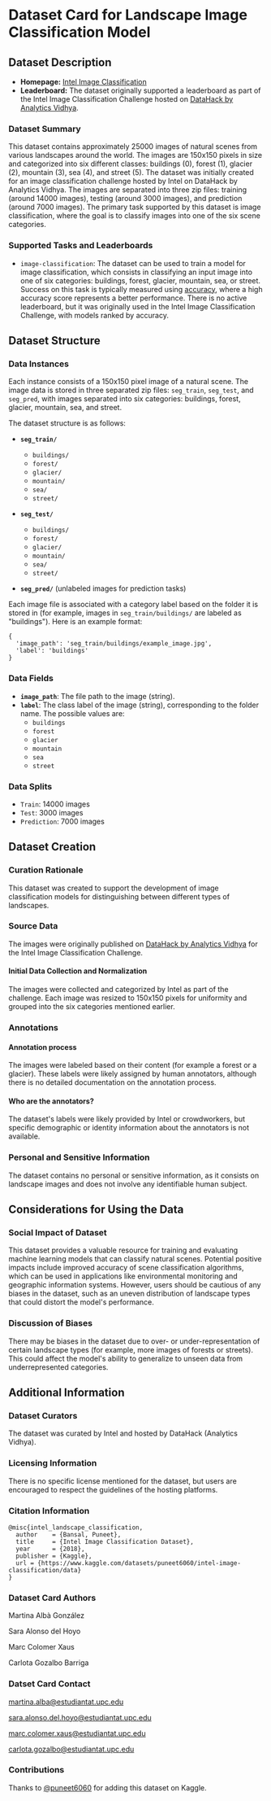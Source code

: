 # Dataset Card for Landscape Image Classification Model

## Dataset Description

- **Homepage:** [Intel Image Classification](https://www.kaggle.com/datasets/puneet6060/intel-image-classification/data)
- **Leaderboard:** The dataset originally supported a leaderboard as part of the Intel Image Classification Challenge hosted on [DataHack by Analytics Vidhya](https://datahack.analyticsvidhya.com/).


### Dataset Summary

This dataset contains approximately 25000 images of natural scenes from various landscapes around the world. The images are 150x150 pixels in size and categorized into six different classes: buildings (0), forest (1), glacier (2), mountain (3), sea (4), and street (5). The dataset was initially created for an image classification challenge hosted by Intel on DataHack by Analytics Vidhya. The images are separated into three zip files: training (around 14000 images), testing (around 3000 images), and prediction (around 7000 images). The primary task supported by this dataset is image classification, where the goal is to classify images into one of the six scene categories.

### Supported Tasks and Leaderboards

- `image-classification`: The dataset can be used to train a model for image classification, which consists in classifying an input image into one of six categories: buildings, forest, glacier, mountain, sea, or street. Success on this task is typically measured using [accuracy](https://huggingface.co/spaces/evaluate-metric/accuracy), where a high accuracy score represents a better performance.
There is no active leaderboard, but it was originally used in the Intel Image Classification Challenge, with models ranked by accuracy.

## Dataset Structure

### Data Instances

Each instance consists of a 150x150 pixel image of a natural scene. The image data is stored in three separated zip files: `seg_train`, `seg_test`, and `seg_pred`, with images separated into six categories: buildings, forest, glacier, mountain, sea, and street. 

The dataset structure is as follows:

- **`seg_train/`**  
  - `buildings/`  
  - `forest/`  
  - `glacier/`  
  - `mountain/`  
  - `sea/`  
  - `street/`  

- **`seg_test/`**  
  - `buildings/`  
  - `forest/`  
  - `glacier/`  
  - `mountain/`  
  - `sea/`  
  - `street/`  

- **`seg_pred/`** (unlabeled images for prediction tasks)

Each image file is associated with a category label based on the folder it is stored in (for example, images in `seg_train/buildings/` are labeled as "buildings"). Here is an example format:

```
{
  'image_path': 'seg_train/buildings/example_image.jpg',
  'label': 'buildings'
}
```

### Data Fields

- **`image_path`**: The file path to the image (string).
- **`label`**: The class label of the image (string), corresponding to the folder name. The possible values are:
  - `buildings`
  - `forest`
  - `glacier`
  - `mountain`
  - `sea`
  - `street`


### Data Splits

- `Train`: 14000 images
- `Test`: 3000 images
- `Prediction`: 7000 images


## Dataset Creation

### Curation Rationale

This dataset was created to support the development of image classification models for distinguishing between different types of landscapes.

### Source Data

The images were originally published on [DataHack by Analytics Vidhya](https://datahack.analyticsvidhya.com/) for the Intel Image Classification Challenge.

#### Initial Data Collection and Normalization

The images were collected and categorized by Intel as part of the challenge. Each image was resized to 150x150 pixels for uniformity and grouped into the six categories mentioned earlier. 

### Annotations

#### Annotation process

The images were labeled based on their content (for example a forest or a glacier). These labels were likely assigned by human annotators, although there is no detailed documentation on the annotation process.

#### Who are the annotators?

The dataset's labels were likely provided by Intel or crowdworkers, but specific demographic or identity information about the annotators is not available.

### Personal and Sensitive Information

The dataset contains no personal or sensitive information, as it consists on landscape images and does not involve any identifiable human subject.

## Considerations for Using the Data

### Social Impact of Dataset

This dataset provides a valuable resource for training and evaluating machine learning models that can classify natural scenes. Potential positive impacts include improved accuracy of scene classification algorithms, which can be used in applications like environmental monitoring and geographic information systems. However, users should be cautious of any biases in the dataset, such as an uneven distribution of landscape types that could distort the model's performance.

### Discussion of Biases

There may be biases in the dataset due to over- or under-representation of certain landscape types (for example, more images of forests or streets). This could affect the model's ability to generalize to unseen data from underrepresented categories.


## Additional Information

### Dataset Curators

The dataset was curated by Intel and hosted by DataHack (Analytics Vidhya).

### Licensing Information

There is no specific license mentioned for the dataset, but users are encouraged to respect the guidelines of the hosting platforms.

### Citation Information

```
@misc{intel_landscape_classification,
  author    = {Bansal, Puneet},
  title     = {Intel Image Classification Dataset},
  year      = {2018},
  publisher = {Kaggle},
  url = {https://www.kaggle.com/datasets/puneet6060/intel-image-classification/data}
}
```
### Dataset Card Authors
Martina Albà González

Sara Alonso del Hoyo

Marc Colomer Xaus

Carlota Gozalbo Barriga

### Datset Card Contact

martina.alba@estudiantat.upc.edu

sara.alonso.del.hoyo@estudiantat.upc.edu

marc.colomer.xaus@estudiantat.upc.edu

carlota.gozalbo@estudiantat.upc.edu

### Contributions

Thanks to [@puneet6060](https://github.com/puneet6060) for adding this dataset on Kaggle.
